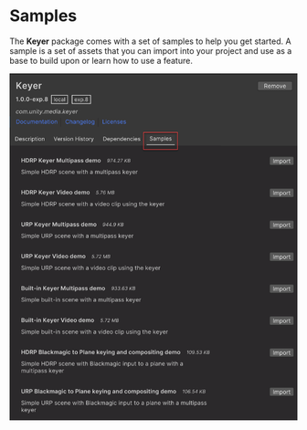 # Samples

The **Keyer** package comes with a set of samples to help you get started. A sample is a set of assets that you can import into your project and use as a base to build upon or learn how to use a feature.

![keyer-samples](images/keyer-samples.png)

